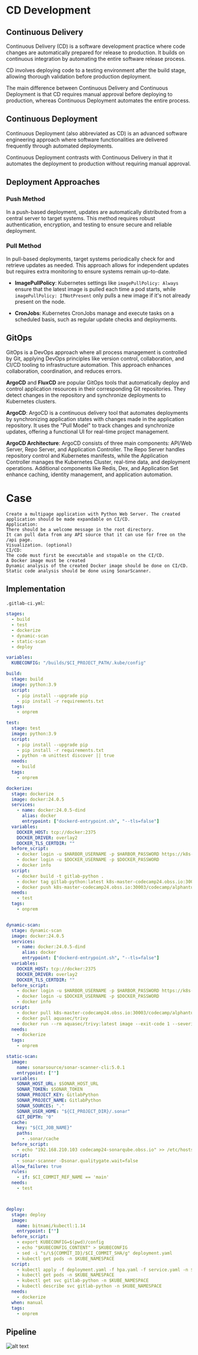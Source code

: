 # CD Development 

## Continuous Delivery
Continuous Delivery (CD) is a software development practice where code changes are automatically prepared for release to production. It builds on continuous integration by automating the entire software release process.

CD involves deploying code to a testing environment after the build stage, allowing thorough validation before production deployment.

The main difference between Continuous Delivery and Continuous Deployment is that CD requires manual approval before deploying to production, whereas Continuous Deployment automates the entire process.

## Continuous Deployment
Continuous Deployment (also abbreviated as CD) is an advanced software engineering approach where software functionalities are delivered frequently through automated deployments. 

Continuous Deployment contrasts with Continuous Delivery in that it automates the deployment to production without requiring manual approval.

## Deployment Approaches

### Push Method
In a push-based deployment, updates are automatically distributed from a central server to target systems. This method requires robust authentication, encryption, and testing to ensure secure and reliable deployment.

### Pull Method
In pull-based deployments, target systems periodically check for and retrieve updates as needed. This approach allows for independent updates but requires extra monitoring to ensure systems remain up-to-date.

- **ImagePullPolicy**:
  Kubernetes settings like `imagePullPolicy: Always` ensure that the latest image is pulled each time a pod starts, while `imagePullPolicy: IfNotPresent` only pulls a new image if it's not already present on the node.

- **CronJobs**:
  Kubernetes CronJobs manage and execute tasks on a scheduled basis, such as regular update checks and deployments.

## GitOps

GitOps is a DevOps approach where all process management is controlled by Git, applying DevOps principles like version control, collaboration, and CI/CD tooling to infrastructure automation. This approach enhances collaboration, coordination, and reduces errors.

**ArgoCD** and **FluxCD** are popular GitOps tools that automatically deploy and control application resources in their corresponding Git repositories. They detect changes in the repository and synchronize deployments to Kubernetes clusters.

**ArgoCD**:
ArgoCD is a continuous delivery tool that automates deployments by synchronizing application states with changes made in the application repository. It uses the "Pull Model" to track changes and synchronize updates, offering a functional UI for real-time project management.

**ArgoCD Architecture**:
ArgoCD consists of three main components: API/Web Server, Repo Server, and Application Controller. The Repo Server handles repository control and Kubernetes manifests, while the Application Controller manages the Kubernetes Cluster, real-time data, and deployment operations. Additional components like Redis, Dex, and Application Set enhance caching, identity management, and application automation.


# Case

    Create a multipage application with Python Web Server. The created application should be made expandable on CI/CD.
    Application:
    There should be a welcome message in the root directory.
    It can pull data from any API source that it can use for free on the /api page.
    Visualization. (optional)
    CI/CD:
    The code must first be executable and stopable on the CI/CD.
    A Docker image must be created
    Dynamic analysis of the created Docker image should be done on CI/CD.
    Static code analysis should be done using SonarScanner.

## Implementation

```.gitlab-ci.yml```:
```yml
stages:
  - build
  - test
  - dockerize
  - dynamic-scan
  - static-scan
  - deploy

variables:
  KUBECONFIG: "/builds/$CI_PROJECT_PATH/.kube/config"

build:
  stage: build
  image: python:3.9
  script:
    - pip install --upgrade pip
    - pip install -r requirements.txt
  tags: 
    - onprem

test:
  stage: test
  image: python:3.9
  script:
    - pip install --upgrade pip
    - pip install -r requirements.txt
    - python -m unittest discover || true
  needs:
    - build
  tags: 
    - onprem

dockerize:
  stage: dockerize
  image: docker:24.0.5
  services:
    - name: docker:24.0.5-dind
      alias: docker
      entrypoint: ["dockerd-entrypoint.sh", "--tls=false"]
  variables:
    DOCKER_HOST: tcp://docker:2375
    DOCKER_DRIVER: overlay2
    DOCKER_TLS_CERTDIR: ""
  before_script: 
    - docker login -u $HARBOR_USERNAME -p $HARBOR_PASSWORD https://k8s-master-codecamp24.obss.io:30003/harbor/
    - docker login -u $DOCKER_USERNAME -p $DOCKER_PASSWORD
    - docker info
  script: 
    - docker build -t gitlab-python .
    - docker tag gitlab-python:latest k8s-master-codecamp24.obss.io:30003/codecamp/alphantulukcu/gitlab-python:$CI_COMMIT_SHA
    - docker push k8s-master-codecamp24.obss.io:30003/codecamp/alphantulukcu/gitlab-python:$CI_COMMIT_SHA
  needs: 
    - test
  tags: 
    - onprem


dynamic-scan:
  stage: dynamic-scan
  image: docker:24.0.5
  services:
    - name: docker:24.0.5-dind
      alias: docker
      entrypoint: ["dockerd-entrypoint.sh", "--tls=false"]
  variables:
    DOCKER_HOST: tcp://docker:2375
    DOCKER_DRIVER: overlay2
    DOCKER_TLS_CERTDIR: ""
  before_script: 
    - docker login -u $HARBOR_USERNAME -p $HARBOR_PASSWORD https://k8s-master-codecamp24.obss.io:30003/harbor/
    - docker login -u $DOCKER_USERNAME -p $DOCKER_PASSWORD
    - docker info
  script:
    - docker pull k8s-master-codecamp24.obss.io:30003/codecamp/alphantulukcu/gitlab-python:$CI_COMMIT_SHA
    - docker pull aquasec/trivy
    - docker run --rm aquasec/trivy:latest image --exit-code 1 --severity HIGH,CRITICAL --scanners vuln k8s-master-codecamp24.obss.io:30003/codecamp/alphantulukcu/gitlab-python:$CI_COMMIT_SHA || true
  needs:
    - dockerize
  tags: 
    - onprem

static-scan:
  image:
    name: sonarsource/sonar-scanner-cli:5.0.1
    entrypoint: [""]
  variables:
    SONAR_HOST_URL: $SONAR_HOST_URL
    SONAR_TOKEN: $SONAR_TOKEN
    SONAR_PROJECT_KEY: GitlabPython
    SONAR_PROJECT_NAME: GitlabPython
    SONAR_SOURCES: "."
    SONAR_USER_HOME: "${CI_PROJECT_DIR}/.sonar"  
    GIT_DEPTH: "0" 
  cache:
    key: "${CI_JOB_NAME}"
    paths:
      - .sonar/cache
  before_script:
    - echo "192.168.210.103 codecamp24-sonarqube.obss.io" >> /etc/hosts
  script:
    - sonar-scanner -Dsonar.qualitygate.wait=false
  allow_failure: true
  rules:
    - if: $CI_COMMIT_REF_NAME == 'main' 
  needs:
    - test



deploy:
  stage: deploy
  image:
    name: bitnami/kubectl:1.14
    entrypoint: [""]
  before_script:
    - export KUBECONFIG=$(pwd)/config
    - echo "$KUBECONFIG_CONTENT" > $KUBECONFIG
    - sed -i "s/\${COMMIT_ID}/$CI_COMMIT_SHA/g" deployment.yaml
    - kubectl get pods -n $KUBE_NAMESPACE
  script:
    - kubectl apply -f deployment.yaml -f hpa.yaml -f service.yaml -n $KUBE_NAMESPACE 
    - kubectl get pods -n $KUBE_NAMESPACE 
    - kubectl get svc gitlab-python -n $KUBE_NAMESPACE 
    - kubectl describe svc gitlab-python -n $KUBE_NAMESPACE
  needs: 
    - dockerize
  when: manual
  tags: 
    - onprem


```

## Pipeline

![alt text](<../screenshots/Screenshot 2024-08-14 at 15.07.31.png>)